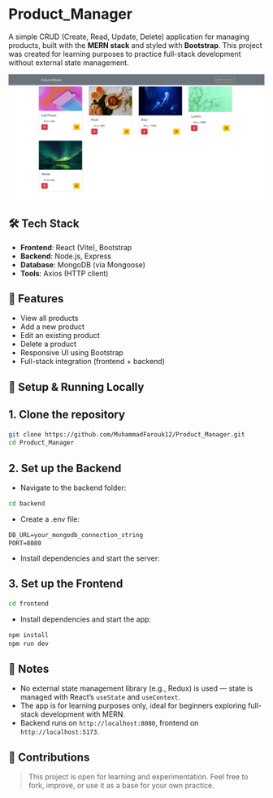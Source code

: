 
# Product_Manager

A simple CRUD (Create, Read, Update, Delete) application for managing products, built with the **MERN stack** and styled with **Bootstrap**. This project was created for learning purposes to practice full-stack development without external state management.

![Screenshot](./screenshot.png)

## 🛠️ Tech Stack

- **Frontend**: React (Vite), Bootstrap
- **Backend**: Node.js, Express
- **Database**: MongoDB (via Mongoose)
- **Tools**: Axios (HTTP client)

## 🚀 Features

- View all products
- Add a new product
- Edit an existing product
- Delete a product
- Responsive UI using Bootstrap
- Full-stack integration (frontend + backend)

## 🔧 Setup & Running Locally

## 1. Clone the repository
```bash
git clone https://github.com/MuhammadFarouk12/Product_Manager.git
cd Product_Manager
```
## 2. Set up the Backend 

- Navigate to the backend folder: 
```bash
cd backend
```
- Create a .env file: 
```env
DB_URL=your_mongodb_connection_string
PORT=8080
```
- Install dependencies and start the server: 
## 3. Set up the Frontend 
```bash
cd frontend
```
- Install dependencies and start the app: 
```bash
npm install
npm run dev
```
## 📝 Notes 
- No external state management library (e.g., Redux) is used — state is managed with React’s `useState` and `useContext`.
- The app is for learning purposes only, ideal for beginners exploring full-stack development with MERN.
- Backend runs on `http://localhost:8080`, frontend on `http://localhost:5173`.

## 🙌 Contributions 

> This project is open for learning and experimentation.
Feel free to fork, improve, or use it as a base for your own practice. 
